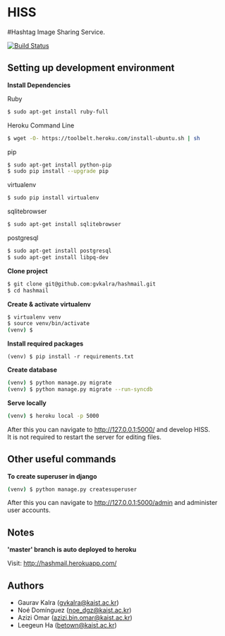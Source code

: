 HISS
============

\#Hashtag Image Sharing Service.

[![Build Status](https://travis-ci.com/gvkalra/hashmail.svg?token=xgpkznVJFz29W4dWKxyN&branch=master)](https://travis-ci.com/gvkalra/hashmail)

Setting up development environment
--------------------------------------------
**Install Dependencies**

Ruby
```bash
$ sudo apt-get install ruby-full
```
Heroku Command Line
```bash
$ wget -O- https://toolbelt.heroku.com/install-ubuntu.sh | sh
```
pip
```bash
$ sudo apt-get install python-pip
$ sudo pip install --upgrade pip
```
virtualenv
```bash
$ sudo pip install virtualenv
```
sqlitebrowser
```bash
$ sudo apt-get install sqlitebrowser
```
postgresql
```bash
$ sudo apt-get install postgresql
$ sudo apt-get install libpq-dev
```

**Clone project**

```bash
$ git clone git@github.com:gvkalra/hashmail.git
$ cd hashmail
```

**Create & activate virtualenv**

```bash
$ virtualenv venv
$ source venv/bin/activate
(venv) $
```

**Install required packages**

```
(venv) $ pip install -r requirements.txt
```

**Create database**

```bash
(venv) $ python manage.py migrate
(venv) $ python manage.py migrate --run-syncdb
```

**Serve locally**

```bash
(venv) $ heroku local -p 5000
```
After this you can navigate to http://127.0.0.1:5000/ and develop HISS. <br/>
It is not required to restart the server for editing files.

Other useful commands
--------------------------------------------
**To create superuser in django**

```bash
(venv) $ python manage.py createsuperuser
```
After this you can navigate to http://127.0.0.1:5000/admin and administer user accounts.

Notes
--------------------------------------------
**'master' branch is auto deployed to heroku**

Visit: http://hashmail.herokuapp.com/

Authors
-----------------
- Gaurav Kalra (<gvkalra@kaist.ac.kr>)
- Noé Domínguez (<noe_dgz@kaist.ac.kr>)
- Azizi Omar (<azizi.bin.omar@kaist.ac.kr>)
- Leegeun Ha (<betown@kaist.ac.kr>)
